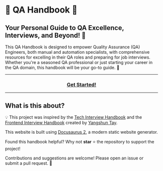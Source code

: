 # 📘 QA Handbook 📘

## Your Personal Guide to QA Excellence, Interviews, and Beyond! 🌟

This QA Handbook is designed to empower Quality Assurance (QA) Engineers, both manual and automation specialists, with comprehensive resources for excelling in their QA roles and preparing for job interviews. Whether you're a seasoned QA professional or just starting your career in the QA domain, this handbook will be your go-to guide. 🚀


---

<div align="center">
  <h3>
    <a href="https://nourilee.github.io/qa-handbook/" target="_blank">Get Started!</a>
  </h3>
</div>

---

## What is this about?
 💡
This project was inspired by the [Tech Interview Handbook](https://www.techinterviewhandbook.org) and the [Frontend Interview Handbook](https://github.com/yangshun/front-end-interview-handbook) created by [Yangshun Tay](https://github.com/yangshun).

This website is built using [Docusaurus 2](https://docusaurus.io/), a modern static website generator.

Found this handbook helpful? Why not **star** ⭐️ the repository to support the project!

Contributions and suggestions are welcome! Please open an issue or submit a pull request. 🙌
